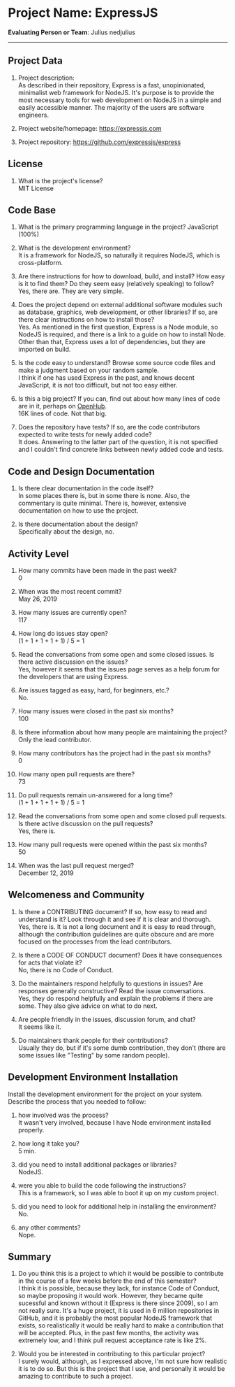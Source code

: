 # Project Name:  ExpressJS  



**Evaluating Person or Team**:
Julius nedjulius

---

## Project Data

1. Project description: <br>
As described in their repository, Express is a fast, unopinionated, minimalist web framework for NodeJS. It's purpose is to provide the most necessary tools for web development on NodeJS in a simple and easily accessible manner. The majority of the users are software engineers.

1. Project website/homepage: https://expressjs.com

1. Project repository: https://github.com/expressjs/express



## License

1. What is the project's license? <br>
MIT License



## Code Base


1. What is the primary programming language in the project? JavaScript (100%)

1. What is the development environment? <br>
It is a framework for NodeJS, so naturally it requires NodeJS, which is cross-platform.

1. Are there instructions for how to download, build, and install? How easy is it
to find them? Do they seem easy (relatively speaking) to follow? <br>
Yes, there are. They are very simple.

1. Does the project depend on external additional software modules such as
database,  graphics, web development, or other libraries? If so, are there clear instructions on how to install those? <br>
Yes. As mentioned in the first question, Express is a Node module, so NodeJS is required, and there is a link to a guide on how to install Node. Other than that, Express uses a lot of dependencies, but they are imported on build.

1. Is the code easy to understand? Browse some source code files and make
a judgment based on your random sample. <br>
I think if one has used Express in the past, and knows decent JavaScript, it is not too difficult, but not too easy either.

1. Is this a big project? If you can, find out about how many lines of code
are in it, perhaps on [OpenHub](https://www.openhub.net/). <br>
16K lines of code. Not that big.

1. Does the repository have tests? If so, are the code contributors expected to write tests for newly added code? <br>
It does. Answering to the latter part of the question, it is not specified and I couldn't find concrete links between newly added code and tests.


## Code and Design Documentation
1. Is there clear documentation in the code itself? <br>
In some places there is, but in some there is none. Also, the commentary is quite minimal. There is, however, extensive documentation on how to use the project.

1. Is there documentation about the design?  <br>
Specifically about the design, no.


## Activity Level


1. How many commits have been made in the past week? <br>
0

1. When was the most recent commit? <br>
May 26, 2019

1. How many issues are currently open? <br>
117

1. How long do issues stay open? <br>
(1 + 1 + 1 + 1 + 1) / 5 = 1

1. Read the conversations from some open and some closed issues. Is there active discussion on the issues? <br>
Yes, however it seems that the issues page serves as a help forum for the developers that are using Express.

1. Are issues tagged as easy, hard, for beginners, etc.? <br>
No.

1. How many issues were closed in the past six months? <br>
100

1. Is there information about how many people are maintaining the project? <br>
Only the lead contributor.

1. How many contributors has the project had in the past six months? <br>
0

1. How many open pull requests are there? <br>
73

1. Do pull requests remain un-answered for a long time? <br>
(1 + 1 + 1 + 1 + 1) / 5 = 1

1. Read the conversations from some open and some closed pull requests.  Is there active discussion on the pull requests? <br>
Yes, there is.

1. How many pull requests were opened within the past six months? <br>
50

1. When was the last  pull request  merged? <br>
December 12, 2019

## Welcomeness and Community

1. Is there a CONTRIBUTING document? If so, how easy to read and understand is it?
Look through it and see if it is clear and thorough. <br>
Yes, there is. It is not a long document and it is easy to read through, although the contribution guidelines are quite obscure and are more focused on the processes from the lead contributors.

1. Is there a CODE OF CONDUCT document? Does it have consequences for acts that
violate it? <br>
No, there is no Code of Conduct.

1. Do the maintainers respond helpfully to questions in issues?
Are responses generally constructive? Read the issue conversations. <br>
Yes, they do respond helpfully and explain the problems if there are some. They also give advice on what to do next.

1. Are people friendly in the issues, discussion forum, and chat? <br>
It seems like it.

1. Do maintainers thank people for their contributions? <br>
Usually they do, but if it's some dumb contribution, they don't (there are some issues like "Testing" by some random people).


## Development Environment Installation

Install the development environment for the project on your system.
Describe the process that you needed to follow:

1. how involved was the process? <br>
It wasn't very involved, because I have Node environment installed properly.

1. how long it take you? <br>
5 min.

1. did you need to install additional packages or libraries? <br>
NodeJS.

1. were you able to build the code following the instructions? <br>
This is a framework, so I was able to boot it up on my custom project.

1. did you need to look for additional help in installing the environment? <br>
No.

1. any other comments? <br>
Nope.




## Summary
1. Do you think  this is a project to which it would be possible to contribute
in the course of a few weeks before the end of this semester? <br>
I think it is possible, because they lack, for instance Code of Conduct, so maybe proposing it would work. However, they became quite sucessful and known without it (Express is there since 2009), so I am not really sure. It's a huge project, it is used in 6 million repositories in GitHub, and it is probably the most popular NodeJS framework that exists, so realistically it would be really hard to make a contribution that will be accepted. Plus, in the past few months, the activity was extremely low, and I think pull request acceptance rate is like 2%.

1. Would you be interested in contributing to this particular project? <br>
I surely would, although, as I expressed above, I'm not sure how realistic it is to do so. But this is the project that I use, and personally it would be amazing to contribute to such a project.
